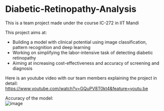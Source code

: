 # Diabetic-Retinopathy-Analysis

This is a team project made under the course IC-272 in IIT Mandi  

This project aims at:  
- Building a model with clinical potential using image classification, pattern recognition and deep learning  
- Working on simplifying the labor-intensive task of detecting diabetic retinopathy
- Aiming at increasing cost-effectiveness and accuracy of screening and diagnosis  

Here is an youtube video with our team members explaining the project in detail:  
https://www.youtube.com/watch?v=GQuPV8T0kt4&feature=youtu.be  

Accuracy of the model:  
![image](https://user-images.githubusercontent.com/92663204/206695559-3acc425a-a53d-45f4-9947-543d1b33841e.png)

